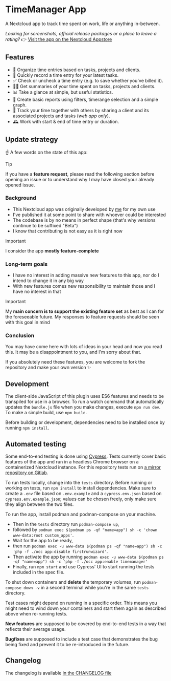 # TimeManager App

A Nextcloud app to track time spent on work, life or anything in-between.

_Looking for screenshots, official release packages or a place to leave a rating?_ 👉 [Visit the app on the Nextcloud Appstore](https://apps.nextcloud.com/apps/timemanager)

## Features

- 💅 Organize time entries based on tasks, projects and clients.
- 🎤 Quickly record a time entry for your latest tasks.
- ✅ Check or uncheck a time entry (e.g. to save whether you've billed it).
- 🧑‍💻 Get summaries of your time spent on tasks, projects and clients.
- 📊 Take a glance at simple, but useful statistics.
- 📒 Create basic reports using filters, timerange selection and a simple graph.
- 🤝 Track your time together with others by sharing a client and its associated projects and tasks (_web app only_).
- 🕰 Work with start & end of time entry or duration.

## Update strategy

☝️ A few words on the state of this app:

> [!Tip]
> If you have a **feature request**, please read the following section before opening an issue or to understand why I may have closed your already opened issue.

### Background

- This Nextcloud app was originally developed by [me](https://github.com/te-online) for my own use
- I've published it at some point to share with whoever could be interested
- The codebase is by no means in perfect shape (that's why versions continue to be suffixed "Beta")
- I know that contributing is not easy as it is right now

> [!Important]
> I consider the app **mostly feature-complete**

### Long-term goals

- I have no interest in adding massive new features to this app, nor do I intend to change it in any big way
- With new features comes new responsibility to maintain those and I have no interest in that

> [!Important]
> My **main concern is to support the existing feature set** as best as I can for the foreseeable future. My responses to feature requests should be seen with this goal in mind

### Conclusion

You may have come here with lots of ideas in your head and now you read this. It may be a disappointment to you, and I'm sorry about that.

If you absolutely need these features, you are welcome to fork the repository and make your own version ✨

## Development

The client-side JavaScript of this plugin uses ES6 features and needs to be transpiled for use in a browser. To run a watch command that automatically updates the `bundle.js` file when you make changes, execute `npm run dev`. To make a simple build, use `npm build`.

Before building or development, dependencies need to be installed once by running `npm install`.

## Automated testing

Some end-to-end testing is done using [Cypress](https://www.cypress.io/). Tests currently cover basic features of the app and run in a headless Chrome browser on a containerized Nextcloud instance. For this repository tests run on [a mirror repository on Gitlab](https://gitlab.com/te-online/timemanager).

To run tests locally, change into the `tests` directory. Before running or working on tests, run `npm install` to install dependencies. Make sure to create a `.env` file based on `.env.example` and a `cypress.env.json` based on `cypress.env.example.json`; values can be chosen freely, only make sure they align between the two files.

To run the app, install podman and podman-compose on your machine.

- Then in the `tests` directory run `podman-compose up`,
- followed by `podman exec $(podman ps -qf "name=app") sh -c 'chown www-data:root custom_apps'`.
- Wait for the app to be ready,
- then run `podman exec -u www-data $(podman ps -qf "name=app") sh -c 'php -f ./occ app:disable firstrunwizard'`.
- Then activate the app by running `podman exec -u www-data $(podman ps -qf "name=app") sh -c 'php -f ./occ app:enable timemanager'`
- Finally, run `npm start` and use Cypress' UI to start running the tests included in the spec file.

To shut down containers and **delete** the temporary volumes, run `podman-compose down -v` in a second terminal while you're in the same `tests` directory.

Test cases might depend on running in a specific order. This means you might need to wind down your containers and start them again as described above when re-running tests.

**New features** are supposed to be covered by end-to-end tests in a way that reflects their average usage.

**Bugfixes** are supposed to include a test case that demonstrates the bug being fixed and prevent it to be re-introduced in the future.

## Changelog

The changelog is available [in the CHANGELOG file](https://github.com/te-online/timemanager/blob/main/CHANGELOG.md)
